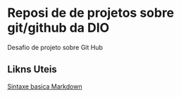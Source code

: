 #  Reposi de de projetos sobre git/github da DIO
Desafio de projeto sobre Git Hub
## Likns Uteis 
[Sintaxe basica  Markdown](https://www.markdownguide.org/basic-syntax/)

